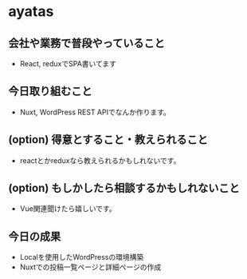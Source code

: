 # ayatas

## 会社や業務で普段やっていること
- React, reduxでSPA書いてます

## 今日取り組むこと
- Nuxt, WordPress REST APIでなんか作ります。

## (option) 得意とすること・教えられること
- reactとかreduxなら教えられるかもしれないです。

## (option) もしかしたら相談するかもしれないこと
- Vue関連聞けたら嬉しいです。

## 今日の成果
- Localを使用したWordPressの環境構築
- Nuxtでの投稿一覧ページと詳細ページの作成